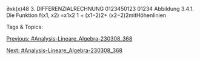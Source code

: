 ∂xk(x)48 3. DIFFERENZIALRECHNUNG
0123450123
01234
Abbildung 3.4.1. Die Funktion f(x1, x2) =x1x2
1 + (x1−2)2+ (x2−2)2mitHöhenlinien

   Tags & Topics:
   

[Previous: #Analysis-Lineare_Algebra-230308_368](Analysis-Lineare_Algebra-230308_368.md)

[Next: #Analysis-Lineare_Algebra-230308_368](Analysis-Lineare_Algebra-230308_368.md)